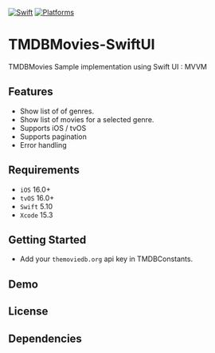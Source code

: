 [![Swift](https://img.shields.io/badge/Swift-5.10-orange?style=flat-square)](https://img.shields.io/badge/Swift-5.10_5.10_5.10-Orange?style=flat-square)
[![Platforms](https://img.shields.io/badge/Platforms-iOS_tvOS-yellowgreen?style=flat-square)](https://img.shields.io/badge/Platforms-macOS_iOS_tvOS_watchOS_Linux_Windows-Greenb?style=flat-square)

# TMDBMovies-SwiftUI
TMDBMovies Sample implementation using Swift UI : MVVM 

## Features
- Show list of of genres.
- Show list of movies for a selected genre.
- Supports iOS / tvOS 
- Supports pagination
- Error handling

## Requirements

* `iOS` 16.0+
* `tvOS` 16.0+
* `Swift` 5.10
* `Xcode` 15.3

## Getting Started

- Add your `themoviedb.org` api key in TMDBConstants.

## Demo

## License

## Dependencies



